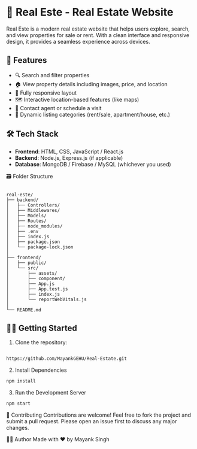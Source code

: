 # 🏡 Real Este - Real Estate Website

Real Este is a modern real estate website that helps users explore, search, and view properties for sale or rent. With a clean interface and responsive design, it provides a seamless experience across devices.

## 🚀 Features

- 🔍 Search and filter properties
- 🏠 View property details including images, price, and location
- 📱 Fully responsive layout
- 🗺️ Interactive location-based features (like maps)
- 🧾 Contact agent or schedule a visit
- 📂 Dynamic listing categories (rent/sale, apartment/house, etc.)

## 🛠️ Tech Stack

- **Frontend**: HTML, CSS, JavaScript / React.js
- **Backend**: Node.js, Express.js (if applicable)
- **Database**: MongoDB / Firebase / MySQL (whichever you used)

🗃️ Folder Structure

```base

real-este/
├── backend/
│   ├── Controllers/      
│   ├── Middlewares/     
│   ├── Models/            
│   ├── Routes/           
│   ├── node_modules/      
│   ├── .env              
│   ├── index.js          
│   ├── package.json
│   └── package-lock.json
│
├── frontend/
│   ├── public/            
│   └── src/
│       ├── assets/      
│       ├── component/     
│       ├── App.js       
│       ├── App.test.js    
│       ├── index.js      
│       └── reportWebVitals.js
│
└── README.md
```


## 🧑‍💻 Getting Started

1. Clone the repository:

```bash

https://github.com/MayankGEHU/Real-Estate.git
```

2. Install Dependencies

```bash
npm install
```

3. Run the Development Server
   
```bash
npm start
```

🙌 Contributing
Contributions are welcome!
Feel free to fork the project and submit a pull request.
Please open an issue first to discuss any major changes.

🙋‍♂️ Author
Made with ❤️ by Mayank Singh

